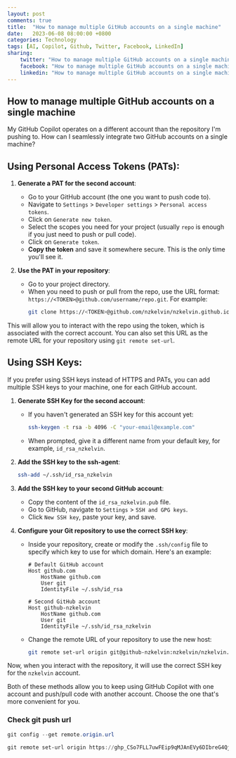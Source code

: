 ```yaml
---
layout: post
comments: true
title:  "How to manage multiple GitHub accounts on a single machine"
date:   2023-06-08 08:00:00 +0800
categories: Technology
tags: [AI, Copilot, Github, Twitter, Facebook, LinkedIn]
sharing:
    twitter: "How to manage multiple GitHub accounts on a single machine"
    facebook: "How to manage multiple GitHub accounts on a single machine"
    linkedin: "How to manage multiple GitHub accounts on a single machine"
---
```


## How to manage multiple GitHub accounts on a single machine
My GitHub Copilot operates on a different account than the repository I'm pushing to. How can I seamlessly integrate two GitHub accounts on a single machine?

## Using Personal Access Tokens (PATs):

1. **Generate a PAT for the second account**:
   - Go to your GitHub account (the one you want to push code to).
   - Navigate to `Settings` > `Developer settings` > `Personal access tokens`.
   - Click on `Generate new token`.
   - Select the scopes you need for your project (usually `repo` is enough if you just need to push or pull code).
   - Click on `Generate token`.
   - **Copy the token** and save it somewhere secure. This is the only time you'll see it.

2. **Use the PAT in your repository**:
   - Go to your project directory.
   - When you need to push or pull from the repo, use the URL format: `https://<TOKEN>@github.com/username/repo.git`. For example:
     ```bash
     git clone https://<TOKEN>@github.com/nzkelvin/nzkelvin.github.io.git
     ```

This will allow you to interact with the repo using the token, which is associated with the correct account. You can also set this URL as the remote URL for your repository using `git remote set-url`.

## Using SSH Keys:

If you prefer using SSH keys instead of HTTPS and PATs, you can add multiple SSH keys to your machine, one for each GitHub account.

1. **Generate SSH Key for the second account**:
   - If you haven't generated an SSH key for this account yet:
     ```bash
     ssh-keygen -t rsa -b 4096 -C "your-email@example.com"
     ```
   - When prompted, give it a different name from your default key, for example, `id_rsa_nzkelvin`.

2. **Add the SSH key to the ssh-agent**:
   ```bash
   ssh-add ~/.ssh/id_rsa_nzkelvin
   ```

3. **Add the SSH key to your second GitHub account**:
   - Copy the content of the `id_rsa_nzkelvin.pub` file.
   - Go to GitHub, navigate to `Settings` > `SSH and GPG keys`.
   - Click `New SSH key`, paste your key, and save.

4. **Configure your Git repository to use the correct SSH key**:
   - Inside your repository, create or modify the `.ssh/config` file to specify which key to use for which domain. Here's an example:
     ```
     # Default GitHub account
     Host github.com
         HostName github.com
         User git
         IdentityFile ~/.ssh/id_rsa

     # Second GitHub account
     Host github-nzkelvin
         HostName github.com
         User git
         IdentityFile ~/.ssh/id_rsa_nzkelvin
     ```

   - Change the remote URL of your repository to use the new host:
     ```bash
     git remote set-url origin git@github-nzkelvin:nzkelvin/nzkelvin.github.io.git
     ```

Now, when you interact with the repository, it will use the correct SSH key for the `nzkelvin` account.

Both of these methods allow you to keep using GitHub Copilot with one account and push/pull code with another account. Choose the one that's more convenient for you.

### Check git push url
```PowerShell
git config --get remote.origin.url

git remote set-url origin https://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@github.com/nzkelvin/nzkelvin.github.io.git
```

